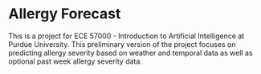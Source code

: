 # Allergy Forecast
This is a project for ECE 57000 - Introduction to Artificial Intelligence at Purdue University.
This preliminary version of the project focuses on predicting allergy severity based on weather and temporal data as well as optional past week allergy severity data.